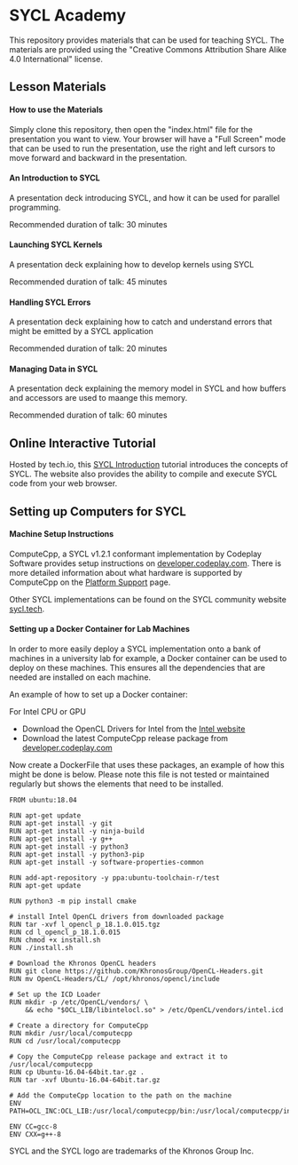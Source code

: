 # SYCL Academy

This repository provides materials that can be used for teaching SYCL. The materials are provided using the "Creative Commons Attribution Share Alike 4.0 International" license.

## Lesson Materials

#### How to use the Materials

Simply clone this repository, then open the "index.html" file for the presentation you want to view. Your browser will have a "Full Screen" mode that can be used to run the presentation, use the right and left cursors to move forward and backward in the presentation.

#### An Introduction to SYCL

A presentation deck introducing SYCL, and how it can be used for parallel programming.

Recommended duration of talk: 30 minutes

#### Launching SYCL Kernels

A presentation deck explaining how to develop kernels using SYCL

Recommended duration of talk: 45 minutes

#### Handling SYCL Errors

A presentation deck explaining how to catch and understand errors that might be emitted by a SYCL application

Recommended duration of talk: 20 minutes

#### Managing Data in SYCL

A presentation deck explaining the memory model in SYCL and how buffers and accessors are used to maange this memory.

Recommended duration of talk: 60 minutes

## Online Interactive Tutorial

Hosted by tech.io, this [SYCL Introduction](https://tech.io/playgrounds/48226/introduction-to-sycl/introduction-to-sycl-2) tutorial introduces the concepts of SYCL. The website also provides the ability to compile and execute SYCL code from your web browser.

## Setting up Computers for SYCL

#### Machine Setup Instructions

ComputeCpp, a SYCL v1.2.1 conformant implementation by Codeplay Software provides setup instructions on [developer.codeplay.com](https://developer.codeplay.com). There is more detailed information about what hardware is supported by ComputeCpp on the [Platform Support](https://developer.codeplay.com/products/computecpp/ce/guides/platform-support) page.

Other SYCL implementations can be found on the SYCL community website [sycl.tech](https://sycl.tech).

#### Setting up a Docker Container for Lab Machines

In order to more easily deploy a SYCL implementation onto a bank of machines in a university lab for example, a Docker container can be used to deploy on these machines. This ensures all the dependencies that are needed are installed on each machine.

An example of how to set up a Docker container:

For Intel CPU or GPU
* Download the OpenCL Drivers for Intel from the [Intel website](https://software.intel.com/en-us/articles/opencl-drivers)
* Download the latest ComputeCpp release package from [developer.codeplay.com](https://developer.codeplay.com)

Now create a DockerFile that uses these packages, an example of how this might be done is below. Please note this file is not tested or maintained regularly but shows the elements that need to be installed.

```
FROM ubuntu:18.04

RUN apt-get update
RUN apt-get install -y git
RUN apt-get install -y ninja-build
RUN apt-get install -y g++
RUN apt-get install -y python3
RUN apt-get install -y python3-pip
RUN apt-get install -y software-properties-common

RUN add-apt-repository -y ppa:ubuntu-toolchain-r/test
RUN apt-get update

RUN python3 -m pip install cmake

# install Intel OpenCL drivers from downloaded package
RUN tar -xvf l_opencl_p_18.1.0.015.tgz
RUN cd l_opencl_p_18.1.0.015
RUN chmod +x install.sh
RUN ./install.sh

# Download the Khronos OpenCL headers
RUN git clone https://github.com/KhronosGroup/OpenCL-Headers.git
RUN mv OpenCL-Headers/CL/ /opt/khronos/opencl/include

# Set up the ICD Loader
RUN mkdir -p /etc/OpenCL/vendors/ \
    && echo "$OCL_LIB/libintelocl.so" > /etc/OpenCL/vendors/intel.icd

# Create a directory for ComputeCpp
RUN mkdir /usr/local/computecpp
RUN cd /usr/local/computecpp

# Copy the ComputeCpp release package and extract it to /usr/local/computecpp
RUN cp Ubuntu-16.04-64bit.tar.gz . 
RUN tar -xvf Ubuntu-16.04-64bit.tar.gz

# Add the ComputeCpp location to the path on the machine
ENV PATH=OCL_INC:OCL_LIB:/usr/local/computecpp/bin:/usr/local/computecpp/include:/usr/local/computecpp/lib:${PATH}

ENV CC=gcc-8
ENV CXX=g++-8
```

SYCL and the SYCL logo are trademarks of the Khronos Group Inc.